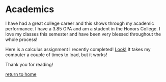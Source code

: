 # Academics
I have had a great college career and this shows through my academic performance.
I have a 3.85 GPA and am a student in the Honors College. I love my classes this semester and have been very blessed throughout the whole process!

Here is a calculus assignment I recently completed! [Look!](https://github.com/arpcdz/Infotc1000/blob/main/Riemann%20Sums%20WS.pdf) It takes my computer a couple of times to load, but it works!

Thank you for reading!

[return to home](./README.md)
